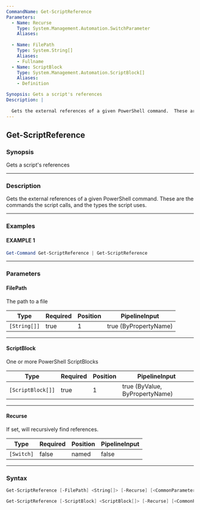 ```yaml
---
CommandName: Get-ScriptReference
Parameters: 
  - Name: Recurse
    Type: System.Management.Automation.SwitchParameter
    Aliases: 
    
  - Name: FilePath
    Type: System.String[]
    Aliases: 
    - Fullname
  - Name: ScriptBlock
    Type: System.Management.Automation.ScriptBlock[]
    Aliases: 
    - Definition

Synopsis: Gets a script's references
Description: |
  
  Gets the external references of a given PowerShell command.  These are the commands the script calls, and the types the script uses.
---
```



Get-ScriptReference
-------------------


### Synopsis
Gets a script's references

---


### Description

Gets the external references of a given PowerShell command.  These are the commands the script calls, and the types the script uses.

---


### Examples
#### EXAMPLE 1
```PowerShell
Get-Command Get-ScriptReference | Get-ScriptReference
```

---


### Parameters
#### **FilePath**

The path to a file






|Type        |Required|Position|PipelineInput        |
|------------|--------|--------|---------------------|
|`[String[]]`|true    |1       |true (ByPropertyName)|



---
#### **ScriptBlock**

One or more PowerShell ScriptBlocks






|Type             |Required|Position|PipelineInput                 |
|-----------------|--------|--------|------------------------------|
|`[ScriptBlock[]]`|true    |1       |true (ByValue, ByPropertyName)|



---
#### **Recurse**

If set, will recursively find references.






|Type      |Required|Position|PipelineInput|
|----------|--------|--------|-------------|
|`[Switch]`|false   |named   |false        |



---


### Syntax
```PowerShell
Get-ScriptReference [-FilePath] <String[]> [-Recurse] [<CommonParameters>]
```
```PowerShell
Get-ScriptReference [-ScriptBlock] <ScriptBlock[]> [-Recurse] [<CommonParameters>]
```
